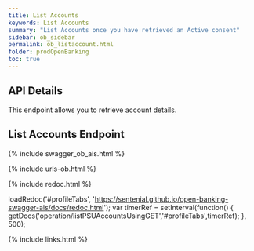 ```yaml
---
title: List Accounts
keywords: List Accounts
summary: "List Accounts once you have retrieved an Active consent"
sidebar: ob_sidebar
permalink: ob_listaccount.html
folder: prodOpenBanking
toc: true
---
```


## API Details

This endpoint allows you to retrieve account details.


## List Accounts Endpoint


{% include swagger_ob_ais.html %}

{% include urls-ob.html %}

<ul id="profileTabs" class="nav nav-tabs">


</ul>

{% include redoc.html %}

loadRedoc('#profileTabs', 'https://sentenial.github.io/open-banking-swagger-ais/docs/redoc.html');
var timerRef = setInterval(function() { getDocs('operation/listPSUAccountsUsingGET','#profileTabs',timerRef); }, 500);


</script>


<div id="mydiv"></div>


</div>



</div>


{% include links.html %}
